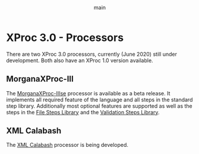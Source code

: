 <pubmeta>
<header>main</header>
<title>XProc 3.0 - Processors</title>
</pubmeta>

<h1>XProc 3.0 - Processors</h1>

There are two XProc 3.0 processors, currently (June 2020) still under development. Both also have an XProc 1.0 version available.

<h2>MorganaXProc-III</h2>

The [MorganaXProc-IIIse](https://www.xml-project.com/) processor is available as a beta release. It implements all required feature of the language and all steps in the standard step library. Additionally most optional features are supported as well as the steps in the [File Steps Library](https://spec.xproc.org/master/head/file/) and the [Validation Steps Library](https://spec.xproc.org/master/head/validation/).


<h2>XML Calabash</h2>

The [XML Calabash](https://xmlcalabash.com/) processor is being developed.